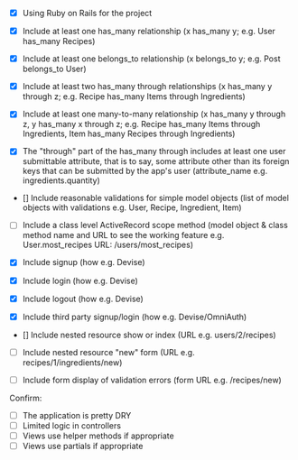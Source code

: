  - [x] Using Ruby on Rails for the project

 - [x] Include at least one has_many relationship (x has_many y; e.g. User has_many Recipes) 

 - [x] Include at least one belongs_to relationship (x belongs_to y; e.g. Post belongs_to User)

 - [x] Include at least two has_many through relationships (x has_many y through z; e.g. Recipe has_many Items through Ingredients)

 - [x] Include at least one many-to-many relationship (x has_many y through z, y has_many x through z; e.g. Recipe has_many Items through Ingredients, Item has_many Recipes through Ingredients)

 - [x] The "through" part of the has_many through includes at least one user submittable attribute, that is to say, some attribute other than its foreign keys that can be submitted by the app's user (attribute_name e.g. ingredients.quantity)
 
 - [] Include reasonable validations for simple model objects (list of model objects with validations e.g. User, Recipe, Ingredient, Item)
 
 - [ ] Include a class level ActiveRecord scope method (model object & class method name and URL to see the working feature e.g. User.most_recipes URL: /users/most_recipes)
 
- [x] Include signup (how e.g. Devise)
- [x] Include login (how e.g. Devise)
- [x] Include logout (how e.g. Devise)
- [x] Include third party signup/login (how e.g. Devise/OmniAuth)
- [] Include nested resource show or index (URL e.g. users/2/recipes)
- [ ] Include nested resource "new" form (URL e.g. recipes/1/ingredients/new)
- [ ] Include form display of validation errors (form URL e.g. /recipes/new)


Confirm:
- [ ] The application is pretty DRY
- [ ] Limited logic in controllers
- [ ] Views use helper methods if appropriate
- [ ] Views use partials if appropriate